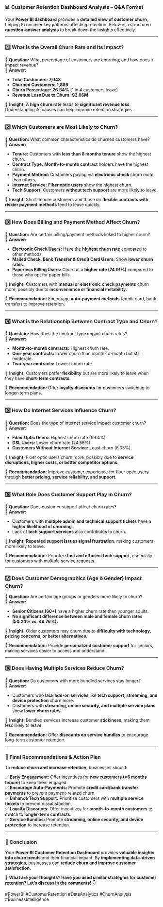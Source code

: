 ### **📊 Customer Retention Dashboard Analysis – Q&A Format**  

Your **Power BI dashboard** provides a **detailed view of customer churn**, helping to uncover key patterns affecting retention. Below is a structured **question-answer analysis** to break down the insights effectively.  

---

### **1️⃣ What is the Overall Churn Rate and Its Impact?**  
**🔹 Question:** What percentage of customers are churning, and how does it impact revenue?  
**🔹 Answer:**  
- **Total Customers:** **7,043**  
- **Churned Customers:** **1,869**  
- **Churn Percentage:** **26.54%** (1 in 4 customers leave)  
- **Revenue Loss Due to Churn:** **$2.86M**  

📌 **Insight:** A **high churn rate** leads to **significant revenue loss**. Understanding its causes can help improve retention strategies.  

---

### **2️⃣ Which Customers are Most Likely to Churn?**  
**🔹 Question:** What common characteristics do churned customers have?  
**🔹 Answer:**  
- **Tenure:** Customers with **less than 6 months tenure** show the highest churn.  
- **Contract Type:** **Month-to-month contract** holders have the highest churn.  
- **Payment Method:** Customers paying via **electronic check** churn more than others.  
- **Internet Service:** **Fiber optic users** show the highest churn.  
- **Tech Support:** Customers **without tech support** are more likely to leave.  

📌 **Insight:** Short-tenure customers and those on **flexible contracts with riskier payment methods** tend to leave quickly.  

---

### **3️⃣ How Does Billing and Payment Method Affect Churn?**  
**🔹 Question:** Are certain billing/payment methods linked to higher churn?  
**🔹 Answer:**  
- **Electronic Check Users:** Have the **highest churn rate** compared to other methods.  
- **Mailed Check, Bank Transfer & Credit Card Users:** Show **lower churn rates**.  
- **Paperless Billing Users:** Churn at a **higher rate (74.91%)** compared to those who opt for paper bills.  

📌 **Insight:** Customers with **manual or electronic check payments** churn more, possibly due to **inconvenience or financial instability**.  

📌 **Recommendation:** Encourage **auto-payment methods** (credit card, bank transfer) to improve retention.  

---

### **4️⃣ What is the Relationship Between Contract Type and Churn?**  
**🔹 Question:** How does the contract type impact churn rates?  
**🔹 Answer:**  
- **Month-to-month contracts:** Highest churn rate.  
- **One-year contracts:** Lower churn than month-to-month but still moderate.  
- **Two-year contracts:** Lowest churn rate.  

📌 **Insight:** Customers prefer **flexibility** but are more likely to leave when they have **short-term contracts**.  

📌 **Recommendation:** Offer **loyalty discounts** for customers switching to longer-term plans.  

---

### **5️⃣ How Do Internet Services Influence Churn?**  
**🔹 Question:** Does the type of internet service impact customer churn?  
**🔹 Answer:**  
- **Fiber Optic Users:** Highest churn rate (69.4%).  
- **DSL Users:** Lower churn rate (24.56%).  
- **Customers Without Internet Service:** Least churn (6.05%).  

📌 **Insight:** Fiber optic users churn more, possibly due to **service disruptions, higher costs, or better competitor options**.  

📌 **Recommendation:** Improve customer experience for fiber optic users through **better pricing, service reliability, and support**.  

---

### **6️⃣ What Role Does Customer Support Play in Churn?**  
**🔹 Question:** Does customer support affect churn rates?  
**🔹 Answer:**  
- Customers with **multiple admin and technical support tickets** have a **higher likelihood of churning**.  
- Lack of **tech support services** also contributes to churn.  

📌 **Insight:** **Repeated support issues signal frustration**, making customers more likely to leave.  

📌 **Recommendation:** Prioritize **fast and efficient tech support**, especially for customers with multiple service requests.  

---

### **7️⃣ Does Customer Demographics (Age & Gender) Impact Churn?**  
**🔹 Question:** Are certain age groups or genders more likely to churn?  
**🔹 Answer:**  
- **Senior Citizens (60+)** have a higher churn rate than younger adults.  
- **No significant difference between male and female churn rates (50.24% vs. 49.76%).**  

📌 **Insight:** Older customers may churn due to **difficulty with technology, pricing concerns, or better alternatives**.  

📌 **Recommendation:** Provide **personalized customer support** for seniors, making services easier to access and understand.  

---

### **8️⃣ Does Having Multiple Services Reduce Churn?**  
**🔹 Question:** Do customers with more bundled services stay longer?  
**🔹 Answer:**  
- Customers who **lack add-on services** like **tech support, streaming, and device protection** churn more.  
- Customers with **streaming, online security, and multiple service plans** show **lower churn rates**.  

📌 **Insight:** Bundled services increase customer **stickiness**, making them less likely to leave.  

📌 **Recommendation:** Offer **discounts on service bundles** to encourage long-term customer retention.  

---

### **📌 Final Recommendations & Action Plan**  
To **reduce churn and increase retention**, businesses should:  

✅ **Early Engagement:** Offer incentives for **new customers (<6 months tenure)** to keep them engaged.  
✅ **Encourage Auto-Payments:** Promote **credit card/bank transfer payments** to prevent payment-related churn.  
✅ **Enhance Tech Support:** Prioritize customers with **multiple service tickets** to prevent dissatisfaction.  
✅ **Loyalty Discounts:** Offer incentives for **month-to-month customers** to switch to **longer-term contracts**.  
✅ **Service Bundles:** Promote **streaming, online security, and device protection** to increase retention.  

---

### **📢 Conclusion**  
Your **Power BI Customer Retention Dashboard** provides **valuable insights into churn trends** and their financial impact. By **implementing data-driven strategies**, businesses can **reduce churn and improve customer satisfaction**.  

🚀 **What are your thoughts? Have you used similar strategies for customer retention? Let’s discuss in the comments!** 👇  

#PowerBI #CustomerRetention #DataAnalytics #ChurnAnalysis #BusinessIntelligence
